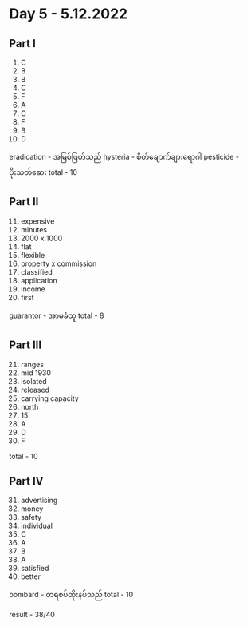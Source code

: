 # Day 5 - 5.12.2022

## Part I

1. C
2. B
3. B
4. C
5. F
6. A
7. C
8. F
9. B
10. D

eradication - အမြစ်ဖြတ်သည်
hysteria - စိတ်ချောက်ချားရောဂါ
pesticide - ပိုးသတ်ဆေး
total - 10

## Part II

11. expensive
12. minutes
13. 2000 x 1000
14. flat
15. flexible
16. property x commission
17. classified
18. application
19. income
20. first

guarantor - အာမခံသူ
total - 8

## Part III

21. ranges
22. mid 1930
23. isolated
24. released
25. carrying capacity
26. north
27. 15
28. A
29. D
30. F

total - 10

## Part IV

31. advertising
32. money 
33. safety
34. individual
35. C
36. A
37. B
38. A
39. satisfied
40. better

bombard - တရစပ်ထိုးနပ်သည်
total - 10

result - 38/40